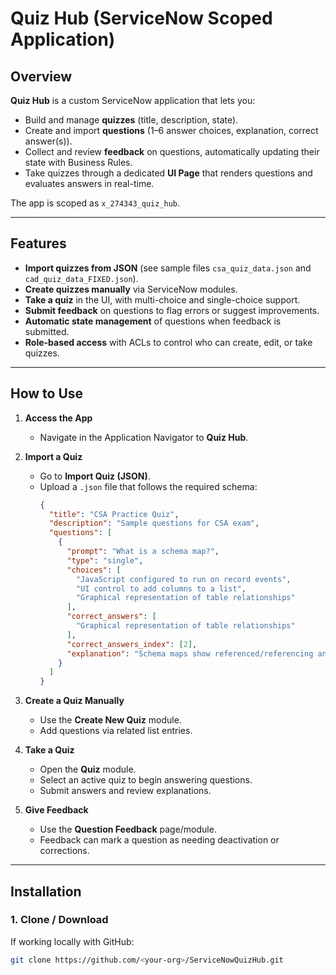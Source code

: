 # Quiz Hub (ServiceNow Scoped Application)

## Overview
**Quiz Hub** is a custom ServiceNow application that lets you:
- Build and manage **quizzes** (title, description, state).
- Create and import **questions** (1–6 answer choices, explanation, correct answer(s)).
- Collect and review **feedback** on questions, automatically updating their state with Business Rules.
- Take quizzes through a dedicated **UI Page** that renders questions and evaluates answers in real-time.

The app is scoped as `x_274343_quiz_hub`.

---

## Features
- **Import quizzes from JSON** (see sample files `csa_quiz_data.json` and `cad_quiz_data_FIXED.json`).
- **Create quizzes manually** via ServiceNow modules.
- **Take a quiz** in the UI, with multi-choice and single-choice support.
- **Submit feedback** on questions to flag errors or suggest improvements.
- **Automatic state management** of questions when feedback is submitted.
- **Role-based access** with ACLs to control who can create, edit, or take quizzes.

---

## How to Use

1. **Access the App**
   - Navigate in the Application Navigator to **Quiz Hub**.

2. **Import a Quiz**
   - Go to **Import Quiz (JSON)**.
   - Upload a `.json` file that follows the required schema:
     ```json
     {
       "title": "CSA Practice Quiz",
       "description": "Sample questions for CSA exam",
       "questions": [
         {
           "prompt": "What is a schema map?",
           "type": "single",
           "choices": [
             "JavaScript configured to run on record events",
             "UI control to add columns to a list",
             "Graphical representation of table relationships"
           ],
           "correct_answers": [
             "Graphical representation of table relationships"
           ],
           "correct_answers_index": [2],
           "explanation": "Schema maps show referenced/referencing and extended/parent table relationships."
         }
       ]
     }
     ```

3. **Create a Quiz Manually**
   - Use the **Create New Quiz** module.
   - Add questions via related list entries.

4. **Take a Quiz**
   - Open the **Quiz** module.
   - Select an active quiz to begin answering questions.
   - Submit answers and review explanations.

5. **Give Feedback**
   - Use the **Question Feedback** page/module.
   - Feedback can mark a question as needing deactivation or corrections.

---

## Installation

### 1. Clone / Download
If working locally with GitHub:
```bash
git clone https://github.com/<your-org>/ServiceNowQuizHub.git

